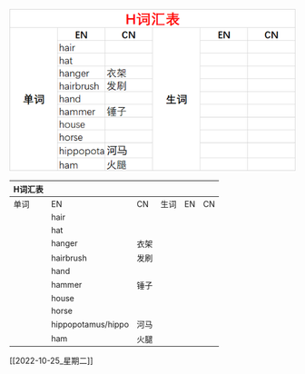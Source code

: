 ![](https://raw.githubusercontent.com/DustOfStars/ObsPicGo/master/Gavin_Obs/20221025130452.png)


| H词汇表 |                    |    |    |    |    |
|------|--------------------|----|----|----|----|
| 单词   | EN                 | CN | 生词 | EN | CN |
|      | hair               |    |    |    |    |
|      | hat                |    |    |    |    |
|      | hanger             | 衣架 |    |    |    |
|      | hairbrush          | 发刷 |    |    |    |
|      | hand               |    |    |    |    |
|      | hammer             | 锤子 |    |    |    |
|      | house              |    |    |    |    |
|      | horse              |    |    |    |    |
|      | hippopotamus/hippo | 河马 |    |    |    |
|      | ham                | 火腿 |


[[2022-10-25_星期二]]
